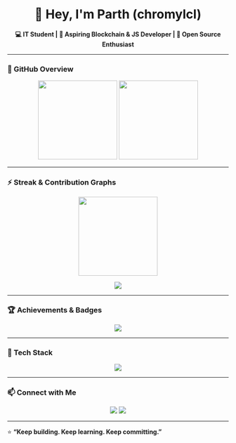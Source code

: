 <h1 align="center">👋 Hey, I'm Parth (chromylcl)</h1>

<p align="center">
  <b>💻 IT Student | 🚀 Aspiring Blockchain & JS Developer | 🌱 Open Source Enthusiast</b>
</p>

---

### 🌟 GitHub Overview

<p align="center">
  <img src="https://github-readme-stats.vercel.app/api?username=chromylcl&show_icons=true&theme=tokyonight&hide_border=true&count_private=true" height="180em"/>
  <img src="https://github-readme-stats.vercel.app/api/top-langs/?username=chromylcl&layout=compact&langs_count=8&theme=tokyonight&hide_border=true" height="180em"/>
</p>
  

---

### ⚡ Streak & Contribution Graphs

<p align="center">
  <img src="https://github-readme-streak-stats.herokuapp.com/?user=chromylcl&theme=tokyonight&hide_border=true" height="180em"/>
</p>

<p align="center">
  <img src="https://github-readme-activity-graph.vercel.app/graph?username=chromylcl&theme=tokyo-night&hide_border=true" />
</p>

---

### 🏆 Achievements & Badges

<p align="center">
  <img src="https://github-profile-trophy.vercel.app/?username=chromylcl&theme=tokyonight&row=1&no-frame=true&margin-w=15" />
</p>

---

### 🚧 Tech Stack

<p align="center">
  <img src="https://skillicons.dev/icons?i=c,cpp,python,js,html,css,nodejs,react,git,github" />
</p>

---

### 📫 Connect with Me

<p align="center">
  <a href="https://github.com/chromylcl"><img src="https://img.shields.io/badge/GitHub-100000?style=for-the-badge&logo=github&logoColor=white" /></a>
  <a href="www.linkedin.com/in/
parth-atkari-b42412349
"><img src="https://img.shields.io/badge/LinkedIn-0072b1?style=for-the-badge&logo=linkedin&logoColor=white" /></a>
</p>

---

⭐ **“Keep building. Keep learning. Keep committing.”**
